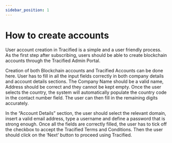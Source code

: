 ```yaml
---
sidebar_position: 1
---
```


# How to create accounts

User account creation in Tracified is a simple and a user friendly process. As the first step after subscribing, users should be able to create blockchain accounts through the Tracified Admin Portal. 

Creation of both Blockchain accounts and Tracified Accounts can be done here. User has to fill in all the input fields correctly in both company details and account details sections. The Company Name should be a valid name, Address should be correct  and they cannot be kept empty. Once the user selects the country, the system will automatically populate the country code in the contact number field. The user can then fill in the remaining digits accurately.

In the “Account Details” section, the user should select the relevant domain, insert a valid email address, type a username and define a password that is strong enough. Once all the fields are correctly filled, the user has to tick off the checkbox to accept the Tracified Terms and Conditions. 
Then the user should click on the ‘Next’ button to proceed using Tracified. 



